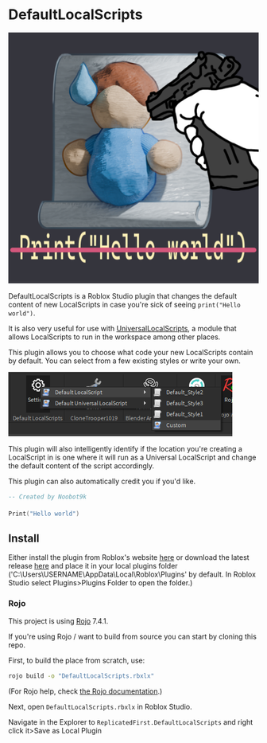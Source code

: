 # DefaultLocalScripts

![alt text](Icon/IconFinal.png)

DefaultLocalScripts is a Roblox Studio plugin that changes the default content of new LocalScripts in case you're sick of seeing `print("Hello world")`.

It is also very useful for use with [UniversalLocalScripts](https://github.com/Noobot9k/UniversalLocalScripts), a module that allows LocalScripts to run in the workspace among other places.

This plugin allows you to choose what code your new LocalScripts contain by default. You can select from a few existing styles or write your own.

![alt text](image.png)

This plugin will also intelligently identify if the location you're creating a LocalScript in is one where it will run as a Universal LocalScript and change the default content of the script accordingly.

This plugin can also automatically credit you if you'd like.

```lua
-- Created by Noobot9k

Print("Hello world")
```

## Install

Either install the plugin from Roblox's website [here](https://create.roblox.com/store/asset/6708420842/Default-LocalScript-changer) or download the latest release [here](https://github.com/Noobot9k/DefaultLocalScripts/releases) and place it in your local plugins folder ('C:\Users\USERNAME\AppData\Local\Roblox\Plugins' by default. In Roblox Studio select Plugins>Plugins Folder to open the folder.)

### Rojo
This project is using [Rojo](https://github.com/rojo-rbx/rojo) 7.4.1.

If you're using Rojo / want to build from source you can start by cloning this repo.

First, to build the place from scratch, use:

```bash
rojo build -o "DefaultLocalScripts.rbxlx"
```

(For Rojo help, check [the Rojo documentation](https://rojo.space/docs).)

Next, open `DefaultLocalScripts.rbxlx` in Roblox Studio.

Navigate in the Explorer to `ReplicatedFirst.DefaultLocalScripts` and right click it>Save as Local Plugin